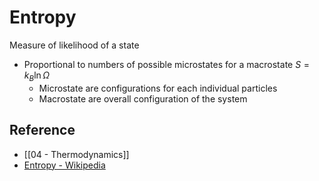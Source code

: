 # Entropy

Measure of likelihood of a state  

- Proportional to numbers of possible microstates for a macrostate $S=k_{B}\ln\Omega$  
	- Microstate are configurations for each individual particles  
	- Macrostate are overall configuration of the system

## Reference

- [[04 - Thermodynamics]]
- [Entropy - Wikipedia](https://en.wikipedia.org/wiki/Entropy)

